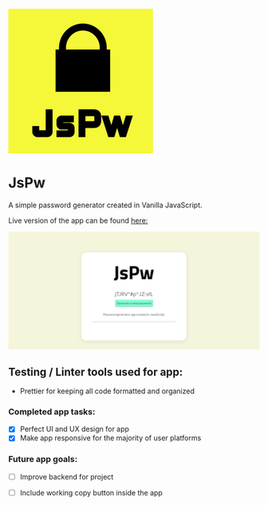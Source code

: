 ![App logo](./img/JsPw_logo.svg)

# JsPw

A simple password generator created in Vanilla JavaScript. 

Live version of the app can be found [here:](https://willowy-lily-c7b254.netlify.app/)


![Splash page](./img/JsPw_splash.png)

## Testing / Linter tools used for app:

-   Prettier for keeping all code formatted and organized
### Completed app tasks:

- [x] Perfect UI and UX design for app
- [x] Make app responsive for the majority of user platforms

### Future app goals:

- [ ] Improve backend for project
- [ ] Include working copy button inside the app

